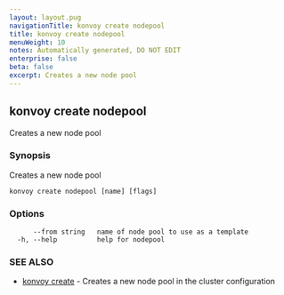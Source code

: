 ```yaml
---
layout: layout.pug
navigationTitle: konvoy create nodepool
title: konvoy create nodepool
menuWeight: 10
notes: Automatically generated, DO NOT EDIT
enterprise: false
beta: false
excerpt: Creates a new node pool
---
```


## konvoy create nodepool

Creates a new node pool

### Synopsis

Creates a new node pool

```
konvoy create nodepool [name] [flags]
```

### Options

```
      --from string   name of node pool to use as a template
  -h, --help          help for nodepool
```

### SEE ALSO

* [konvoy create](../)	 - Creates a new node pool in the cluster configuration

